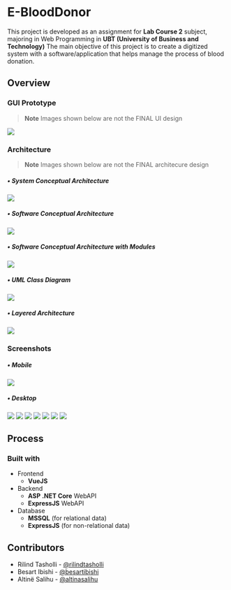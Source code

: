 # E-BloodDonor
This project is developed as an assignment for **Lab Course 2** subject, majoring in Web Programming in **UBT (University of Business and Technology)**
The main objective of this project is to create a digitized system with a software/application that helps manage the process of blood donation.

## Overview

### GUI Prototype
> **Note**
> Images shown below are not the FINAL UI design

![](https://raw.github.com/rilindtasholli/e-blooddonor/main/screenshots/doc/prototype.png)

### Architecture
> **Note**
> Images shown below are not the FINAL architecure design

##### • System Conceptual Architecture
![](https://raw.github.com/rilindtasholli/e-blooddonor/main/screenshots/doc/system-conceptual-architecture.png)
##### • Software Conceptual Architecture
![](https://raw.github.com/rilindtasholli/e-blooddonor/main/screenshots/doc/software-conceptual-architecture.png)
##### • Software Conceptual Architecture with Modules
![](https://raw.github.com/rilindtasholli/e-blooddonor/main/screenshots/doc/software-conceptual-architecture-with-modules.png)
##### • UML Class Diagram
![](https://raw.github.com/rilindtasholli/e-blooddonor/main/screenshots/doc/uml-class-diagram.png)
##### • Layered Architecture
![](https://raw.github.com/rilindtasholli/e-blooddonor/main/screenshots/doc/layered-architecture.png)

### Screenshots
##### • Mobile
![](https://raw.github.com/rilindtasholli/e-blooddonor/main/screenshots/app/mobile.png)
##### • Desktop
![](https://raw.github.com/rilindtasholli/e-blooddonor/main/screenshots/app/desktop1.png)
![](https://raw.github.com/rilindtasholli/e-blooddonor/main/screenshots/app/desktop2.png)
![](https://raw.github.com/rilindtasholli/e-blooddonor/main/screenshots/app/desktop3.png)
![](https://raw.github.com/rilindtasholli/e-blooddonor/main/screenshots/app/desktop4.png)
![](https://raw.github.com/rilindtasholli/e-blooddonor/main/screenshots/app/desktop5.png)
![](https://raw.github.com/rilindtasholli/e-blooddonor/main/screenshots/app/desktop6.png)
![](https://raw.github.com/rilindtasholli/e-blooddonor/main/screenshots/app/desktop7.png)

## Process

### Built with

- Frontend
    - **VueJS**
- Backend
    - **ASP .NET Core** WebAPI
    - **ExpressJS** WebAPI
 - Database
    - **MSSQL** (for relational data)
    - **ExpressJS** (for non-relational data)

## Contributors

- Rilind Tasholli - [@rilindtasholli](https://github.com/rilindtasholli)
- Besart Ibishi - [@besartibishi](https://github.com/besartibishi)
- Altinë Salihu - [@altinasalihu](https://github.com/altinasalihu)

